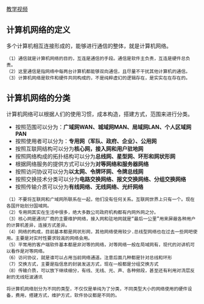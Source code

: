 [教学视频](https://www.bilibili.com/video/BV11L411J7Bx)
## 计算机网络的定义
                             
多个计算机相互连接形成的，能够进行通信的整体，就是计算机网络。
```
（1）通信就是计算机网络的目的，互连是通信的手段。通信是软件主负责，互连是硬件总负责。
（2）这里通信是指网络中每两台计算机都能够双向通信，且尽量不干扰其他计算机的通信。
（3）计算机网络是软件和硬件共同构成的，不是纯粹虚幻的逻辑存在，是实实在在存在的。
```



## 计算机网络的分类
计算机网络可以根据人们的使用习惯，成本构造，搭建方式，范围来进行分类。

* 按照范围可以分为：**广域网WAN、城域网MAN、局域网LAN、个人区域网PAN**  
* 按照使用者可以分为：**专用网（军队、政府、企业）、公用网**  
* 按照互联网结构可以分为**核心网，接入网和用户驻地网**  
* 按照网络构成的拓扑结构可以分为**总线网、星型网、环形和网状形网**  
* 根据网络服务的提供方式可以分为**对等网络和服务器网络**  
* 按照访问协议可以分为**以太网、令牌环网、令牌总线网**
* 按照交换技术分类可以分为**电路交换网络、报文交换网络、分组交换网络**
* 按照传输介质可以分为**有线网络、无线网络、光纤网络**


```
（1）不要将互联网和广域网所联系在一起，他们没有任何关系。互联网世界上只有一个。现在各国开始划分国域网。  
（2）专用网其实在生活中很多，绝大多数公司政府机构都有内网外网之分。
（3）核心网是通讯厂商的主要维护网络，接入网和驻地网就是“最后一公里”用来屏蔽各种用户的计算机差异，连接方式差异。
（4）网络的构成，目前基本都是网状形网，其他网络使用较少.总线型网络也在过去一些网吧使用。主要是对实时性要求较高的网络会用。
（5）平常用的客户端软件基本都是非对等的网络，对等网络一般在局域网有，现代的对讲机可以看作是对等网络。
（6）访问协议，就是谁可以占用当前网络通道。注意后面几种都是针对总线和环形
（7）交换方式，主要是指信息的封装发送方式，现在一般都是分组交换方式
（8）传输介质，可以放下继续细分，有线、无线、光、声、各种频段，甚至还有利用对流层反射的无线短波通讯
```
```
将计算机网络划分为不同的类型，不仅仅是单纯为了分类，不同类型大小的网络使用的硬件设备，费用，搭建方式，维护方式，软件协议都是不同的。
```
